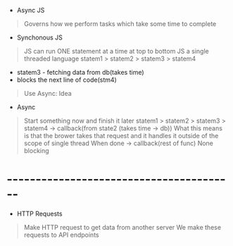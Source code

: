 - Async JS
> Governs how we perform tasks which take some time to complete
- Synchonous JS
> JS can run ONE statement at a time at top to bottom
> JS a single threaded language
> statem1 > statem2 > statem3 > statem4
 + statem3 - fetching data from db(takes time)
 + blocks the next line of code(stm4)
> Use Async: Idea
- Async
> Start something now and finish it later
> statem1 > statem2 > statem3 > statem4 -> callback(from state2 (takes time -> db))
>  What this means is that the brower takes that request and it handles it outside of the scope of single thread
> When done -> callback(rest of func) 
> None blocking

# ---------------------------------------- #
- HTTP Requests
> Make HTTP request to get data from another server
> We make these requests to API endpoints
